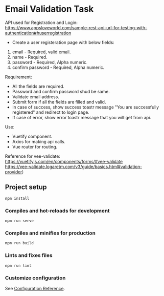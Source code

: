 # Email Validation Task

API used for Registration and Login:
</br>
https://www.appsloveworld.com/sample-rest-api-url-for-testing-with-authentication#huserregistration

* Create a user registeration page with below fields:
1. email - Required, valid email.
2. name - Required.
3. password - Required, Alpha numeric.
4. confirm password - Required, Alpha numeric.

Requirement:
* All the fields are required.
* Password and confirm password shud be same.
* Validate email address.
* Submit form if all the fields are filled and valid.
* In case of success, show success toastr message "You are successfully registered" and redirect to login page.
* If case of error, show error toastr message that you will get from api.

Use:
* Vuetify component.
* Axios for making api calls.
* Vue router for routing.

Reference for vee-validate:
</br>
https://vuetifyjs.com/en/components/forms/#vee-validate
</br>
https://vee-validate.logaretm.com/v3/guide/basics.html#validation-provider) 


## Project setup
```
npm install
```

### Compiles and hot-reloads for development
```
npm run serve
```

### Compiles and minifies for production
```
npm run build
```

### Lints and fixes files
```
npm run lint
```

### Customize configuration
See [Configuration Reference](https://cli.vuejs.org/config/).
